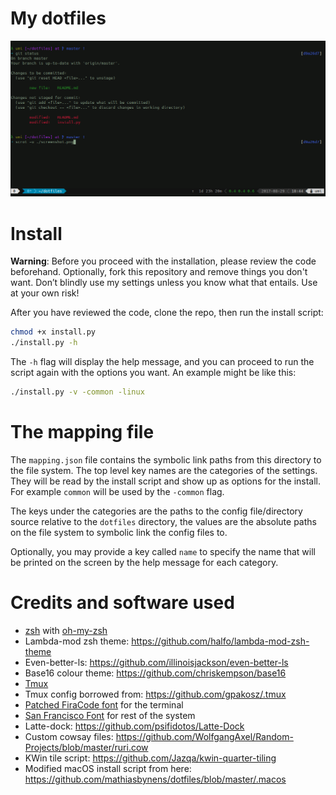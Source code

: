 # My dotfiles

![](https://github.com/MaT1g3R/dotfiles/raw/master/screenshot.png)

# Install

**Warning**: Before you proceed with the installation, please review the code
beforehand. Optionally, fork this repository and remove things you don't want.
Don’t blindly use my settings unless you know what that entails.
Use at your own risk!

After you have reviewed the code, clone the repo, then run the install script:

```bash
chmod +x install.py
./install.py -h
```

The `-h` flag will display the help message, and you can proceed to run the
script again with the options you want. An example might be like this:

```bash
./install.py -v -common -linux
```

# The mapping file
The `mapping.json` file contains the symbolic link paths from this directory
to the file system. The top level key names are the categories of the settings.
They will be read by the install script and show up as options for the install.
For example `common` will be used by the `-common` flag.


The keys under the categories are the paths to the config file/directory source
relative to the `dotfiles` directory, the values are the absolute paths on the
file system to symbolic link the config files to.

Optionally, you may provide a key called `name` to specify the name that will
be printed on the screen by the help message for each category.

# Credits and software used

* [zsh](http://www.zsh.org/) with
  [oh-my-zsh](https://github.com/robbyrussell/oh-my-zsh)
* Lambda-mod zsh theme: https://github.com/halfo/lambda-mod-zsh-theme
* Even-better-ls: https://github.com/illinoisjackson/even-better-ls
* Base16 colour theme: https://github.com/chriskempson/base16
* [Tmux](https://github.com/tmux/tmux)
* Tmux config borrowed from: https://github.com/gpakosz/.tmux
* [Patched FiraCode font](https://github.com/ryanoasis/nerd-fonts/tree/master/patched-fonts/FiraCode)
  for the terminal
* [San Francisco Font](https://github.com/supermarin/YosemiteSanFranciscoFont)
  for rest of the system
* Latte-dock: https://github.com/psifidotos/Latte-Dock
* Custom cowsay files: https://github.com/WolfgangAxel/Random-Projects/blob/master/ruri.cow
* KWin tile script: https://github.com/Jazqa/kwin-quarter-tiling
* Modified macOS install script from here: https://github.com/mathiasbynens/dotfiles/blob/master/.macos
